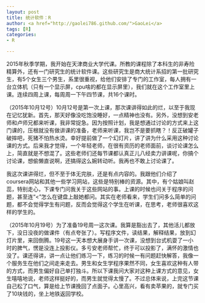 ```yaml
---
layout: post
title: 统计软件：R
author: <a href="http://gaolei786.github.com/">GaoLei</a>
tags: [R]
categories:
- R

---
```


2015年秋季学期，我开始在天津商业大学代课。所教的课程除了本科生的非寿险精算外，还有一门研究生的统计软件课。这些研究生是商大统计系招的第一批研究生，有5个女生三个男生，系里很重视，给他们安排了专门的工作室，每人拥有一台立体机（只有一个显示屏，cpu啥的都在显示屏里），我们就在这个工作室里上课。连续四周上课，每周周一下午四节课，共16个课时。

（2015年10月12号）10月12号是第一次上课，那次课讲得如此的烂，以至于我现在记忆犹新。首先，那天好像没吃饱没睡好，一点精神也没有。另外，没想到安老师和卢师兄都来听课，我非常捉急。因为按照计划，我是想通过讨论的方式来上这门课的，压根就没有做讲课的准备，老师来听课，我岂不是要抓瞎？！反正破罐子破摔吧，死猪不怕热水烫。幸好提前做了一个幻灯片，讲了讲为什么采用这种讨论课的方式。后来我才觉得，一个年轻老师，在很有资历的老师面前，谈讨论课怎么上，简直就是不想混了。这些老师们还每节课都认真正儿八经卖力讲课呢，你搞个讨论课，想偷懒直说啊，还搞得这么婉转动听。我再也不敢上讨论课了。

我这次课讲得烂，但不至于体无完肤，还是有点内容的。我跟他们介绍了coursera网站和其他一些学习网站，这些是特别棒的资源。其中，有个姑娘叫赵蕊，特别走心，下课专门问我关于这些网站的事。上课的时候也问关于程序的问题，甚至连“<”怎么在键盘上敲她都问。其实在老师看来，学生们问多么简单的问题，都不会觉得学生有问题，反而会觉得这个学生在听课，在思考，老师很喜欢这样的学生的。


（2015年10月19号）为了准备19号周一这次课。我算是豁出去了，其他活儿都放下，没日没夜的做课件（有点夸张了）。写程序文件，读结果，解释结果，放到幻灯片里，来回倒腾。19号这一天本想大展身手讲一次课，没想到台式机耍了一小时的脾气，愣是没连上投影仪。多亏安老师帮忙，终于可以投影了，满怀的激情也没了。课还得讲，讲一点让他们练习一下，练习的时候一有问题赶快解答，我像一个服务生在他们之间走来走去。男生和女生学程序果然不同，女生喜欢这种有人带的方式，而男生偏好自己单打独斗。所以下课我问大家对这种上课方式的意见，女生嘻嘻地说，老师这样挺好的，而男生就觉得太慢了。不过总体来说，上完这节课自己松了口气，算是给上节课挽回了点面子。心里高兴，看有卖苹果的，就专门买了10块钱的，坐上地铁返回学校。